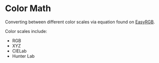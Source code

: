 # Color Math

Converting between different color scales via equation found on [EasyRGB](http://www.easyrgb.com/en/math.php#text1).

Color scales include:
- RGB
- XYZ
- CIELab
- Hunter Lab